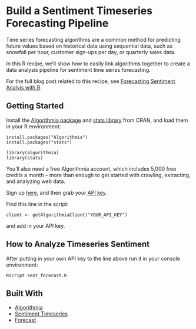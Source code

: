 # Build a Sentiment Timeseries Forecasting Pipeline

Time series forecasting algorithms are a common method for predicting future values based on historical data using sequential data, such as snowfall per hour, customer sign-ups per day, or quarterly sales data.

In this R recipe, we’ll show how to easily link algorithms together to create a data analysis pipeline for sentiment time series forecasting.

For the full blog post related to this recipe, see [Forecasting Sentiment Analyis with R](http://blog.algorithmia.com/forecast-sentiment-analysis-with-r/).

## Getting Started

Install the [Algorithmia package](https://cran.r-project.org/web/packages/algorithmia/index.html) and [stats library](https://cran.r-project.org/web/packages/dlstats/index.html) from CRAN, and load them in your R environment:

```
install.packages("Algorithmia")
install.packages("stats")

library(algorithmia)
library(stats)
```

You’ll also need a free Algorithmia account, which includes 5,000 free credits a month – more than enough to get started with crawling, extracting, and analyzing web data.

Sign up [here](https://algorithmia.com/), and then grab your [API key](algorithmia.com/user#credentials).

Find this line in the script: 

```
client <- getAlgorithmiaClient("YOUR_API_KEY")
```
and add in your API key.

## How to Analyze Timeseries Sentiment

After putting in your own API key to the line above run it in your console environment:

```Rscript sent_forecast.R```

## Built With
* [Algorithmia](https://algorithmia.com/)
* [Sentiment Timeseries](https://algorithmia.com/algorithms/nlp/SentimentTimeSeries)
* [Forecast](https://algorithmia.com/algorithms/TimeSeries/Forecast)

